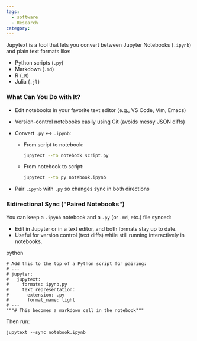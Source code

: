 ```yaml
---
tags:
  - software
  - Research
category:
---
```


Jupytext is a tool that lets you convert between Jupyter Notebooks (`.ipynb`) and plain text formats like:

* Python scripts (`.py`)
* Markdown (`.md`)
* R (`.R`)
* Julia (`.jl`)

### What Can You Do with It?

* Edit notebooks in your favorite text editor (e.g., VS Code, Vim, Emacs)
* Version-control notebooks easily using Git (avoids messy JSON diffs)
* Convert `.py` ↔ `.ipynb`:

  * From script to notebook:
    ```bash
    jupytext --to notebook script.py
    ```
  * From notebook to script:
    ```bash
    jupytext --to py notebook.ipynb
    ```
* Pair `.ipynb` with `.py` so changes sync in both directions

### Bidirectional Sync ("Paired Notebooks")

You can keep a `.ipynb` notebook and a `.py` (or `.md`, etc.) file synced:
- Edit in Jupyter or in a text editor, and both formats stay up to date.
- Useful for version control (text diffs) while still running interactively in notebooks.
    

python
```
# Add this to the top of a Python script for pairing:
# ---
# jupyter:
#   jupytext:
#     formats: ipynb,py
#     text_representation:
#       extension: .py
#       format_name: light
# ---
"""# This becomes a markdown cell in the notebook"""
```

Then run:

`jupytext --sync notebook.ipynb`